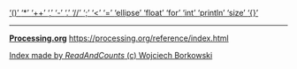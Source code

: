 [ ‘()’ ](https://processing.org/reference/parentheses.html)	[ ‘*’ ](https://processing.org/reference/multiply.html)	[ ‘++’ ](https://processing.org/reference/increment.html)	[ ‘,’ ](https://processing.org/reference/comma.html)	[ ‘-’ ](https://processing.org/reference/minus.html)	[ ‘.’ ](https://processing.org/reference/dot.html)	[ ‘//’ ](https://processing.org/reference/comment.html)	[ ‘;’ ](https://processing.org/reference/semicolon.html)	[ ‘<’ ](https://processing.org/reference/lessthan.html)	[ ‘=’ ](https://processing.org/reference/assign.html)	[ ‘ellipse’ ](https://processing.org/reference/ellipse_.html)	[ ‘float’ ](https://processing.org/reference/float.html)	[ ‘for’ ](https://processing.org/reference/for.html)	[ ‘int’ ](https://processing.org/reference/int.html)	[ ‘println’ ](https://processing.org/reference/println_.html)	[ ‘size’ ](https://processing.org/reference/size_.html)	[ ‘{}’ ](https://processing.org/reference/curlybraces.html)	


----
[__Processing.org__](http://Processing.org/) <https://processing.org/reference/index.html>


[Index made by _ReadAndCounts_ (c) Wojciech Borkowski](https://github.com/borkowsk/bookProcessingEN/tree/main/33_extensions/readandcounts)

